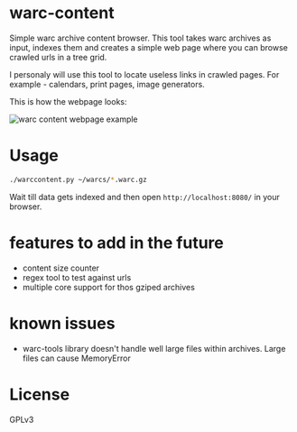 warc-content
============

Simple warc archive content browser. This tool takes warc archives
as input, indexes them and creates a simple web page where you can
browse crawled urls in a tree grid.

I personaly will use this tool to locate useless links in crawled pages.
For example - calendars, print pages, image generators.

This is how the webpage looks:

![warc content webpage example](https://raw.github.com/martinsbalodis/warc-content/master/warccontent.png "warc content webpage example")

# Usage

```bash
./warccontent.py ~/warcs/*.warc.gz
```
Wait till data gets indexed and then open `http://localhost:8080/` in
your browser.


# features to add in the future
 * content size counter
 * regex tool to test against urls
 * multiple core support for thos gziped archives

# known issues
 * warc-tools library doesn't handle well large files within archives. Large files can cause MemoryError

# License
GPLv3